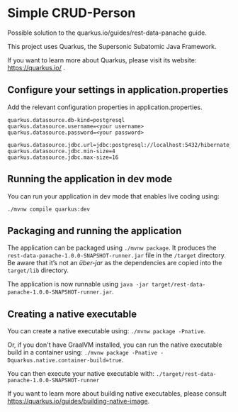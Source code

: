 # Simple CRUD-Person

Possible solution to the quarkus.io/guides/rest-data-panache guide.

This project uses Quarkus, the Supersonic Subatomic Java Framework.

If you want to learn more about Quarkus, please visit its website: https://quarkus.io/ .

## Configure your settings in application.properties

Add the relevant configuration properties in application.properties.
```
quarkus.datasource.db-kind=postgresql
quarkus.datasource.username=<your username>
quarkus.datasource.password=<your password>

quarkus.datasource.jdbc.url=jdbc:postgresql://localhost:5432/hibernate_orm_test
quarkus.datasource.jdbc.min-size=4
quarkus.datasource.jdbc.max-size=16
```

## Running the application in dev mode

You can run your application in dev mode that enables live coding using:
```
./mvnw compile quarkus:dev
```

## Packaging and running the application

The application can be packaged using `./mvnw package`.
It produces the `rest-data-panache-1.0.0-SNAPSHOT-runner.jar` file in the `/target` directory.
Be aware that it’s not an _über-jar_ as the dependencies are copied into the `target/lib` directory.

The application is now runnable using `java -jar target/rest-data-panache-1.0.0-SNAPSHOT-runner.jar`.

## Creating a native executable

You can create a native executable using: `./mvnw package -Pnative`.

Or, if you don't have GraalVM installed, you can run the native executable build in a container using: `./mvnw package -Pnative -Dquarkus.native.container-build=true`.

You can then execute your native executable with: `./target/rest-data-panache-1.0.0-SNAPSHOT-runner`

If you want to learn more about building native executables, please consult https://quarkus.io/guides/building-native-image.
